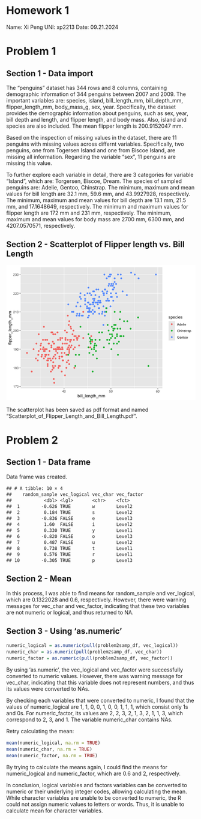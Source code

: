 Homework 1
================

Name: Xi Peng UNI: xp2213 Date: 09.21.2024

# Problem 1

## Section 1 - Data import

The “penguins” dataset has 344 rows and 8 columns, containing
demographic information of 344 penguins between 2007 and 2009. The
important variables are: species, island, bill_length_mm, bill_depth_mm,
flipper_length_mm, body_mass_g, sex, year. Specifically, the dataset
provides the demographic information about penguins, such as sex, year,
bill depth and length, and flipper length, and body mass. Also, island
and species are also included. The mean flipper length is 200.9152047
mm.

Based on the inspection of missing values in the dataset, there are 11
penguins with missing values across differnt variables. Specifically,
two penguins, one from Togersen Island and one from Biscoe Island, are
missing all information. Regarding the variable “sex”, 11 penguins are
missing this value.

To further explore each variable in detail, there are 3 categories for
variable “Island”, which are: Torgersen, Biscoe, Dream. The species of
sampled penguins are: Adelie, Gentoo, Chinstrap. The minimum, maximum
and mean values for bill length are 32.1 mm, 59.6 mm, and 43.9927928,
respectively. The minimum, maximum and mean values for bill depth are
13.1 mm, 21.5 mm, and 17.1648649, respectively. The minimum and maximum
values for flipper length are 172 mm and 231 mm, respectively. The
minimum, maximum and mean values for body mass are 2700 mm, 6300 mm, and
4207.0570571, respectively.

## Section 2 - Scatterplot of Flipper length vs. Bill Length

![](P8105-HW1_files/figure-gfm/unnamed-chunk-5-1.png)<!-- -->

The scatterplot has been saved as pdf format and named
“Scatterplot_of_Flipper_Length_and_Bill_Length.pdf”.

# Problem 2

## Section 1 - Data frame

Data frame was created.

    ## # A tibble: 10 × 4
    ##    random_sample vec_logical vec_char vec_factor
    ##            <dbl> <lgl>       <chr>    <fct>     
    ##  1        -0.626 TRUE        w        Level2    
    ##  2         0.184 TRUE        s        Level2    
    ##  3        -0.836 FALSE       e        Level3    
    ##  4         1.60  FALSE       i        Level2    
    ##  5         0.330 TRUE        y        Level1    
    ##  6        -0.820 FALSE       o        Level3    
    ##  7         0.487 FALSE       u        Level2    
    ##  8         0.738 TRUE        t        Level1    
    ##  9         0.576 TRUE        r        Level1    
    ## 10        -0.305 TRUE        p        Level3

## Section 2 - Mean

In this process, I was able to find means for random_sample and
ver_logical, which are 0.1322028 and 0.6, respectively. However, there
were warning messages for vec_char and vec_factor, indicating that these
two variables are not numeric or logical, and thus returned to NA.

## Section 3 - Using ‘as.numeric’

``` r
numeric_logical = as.numeric(pull(problem2samp_df, vec_logical))
numeric_char = as.numeric(pull(problem2samp_df, vec_char))
numeric_factor = as.numeric(pull(problem2samp_df, vec_factor))
```

By using ‘as.numeric’, the vec_logical and vec_factor were successfully
converted to numeric values. However, there was warning message for
vec_char, indicating that this variable does not represent numbers, and
thus its values were converted to NAs.

By checking each variables that were converted to numeric, I found that
the values of numeric_logical are 1, 1, 0, 0, 1, 0, 0, 1, 1, 1, which
consist only 1s and 0s. For numeric_factor, its values are 2, 2, 3, 2,
1, 3, 2, 1, 1, 3, which correspond to 2, 3, and 1. The variable
numeric_char contains NAs.

Retry calculating the mean:

``` r
mean(numeric_logical, na.rm = TRUE)
mean(numeric_char, na.rm = TRUE)
mean(numeric_factor, na.rm = TRUE)
```

By trying to calculate the means again, I could find the means for
numeric_logical and numeric_factor, which are 0.6 and 2, respectively.

In conclusion, logical variables and factors variables can be converted
to numeric or their underlying integer codes, allowing calculating the
mean. While character variables are unable to be converted to numeric,
the R could not assign numeric values to letters or words. Thus, it is
unable to calculate mean for character variables.
